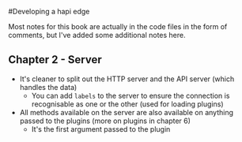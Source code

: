 #Developing a hapi edge

Most notes for this book are actually in the code files in the form of comments, but I've added some additional notes here.

## Chapter 2 - Server
+ It's cleaner to split out the HTTP server and the API server (which handles the data)
  + You can add `labels` to the server to ensure the connection is recognisable as one or the other (used for loading plugins)
+ All methods available on the server are also available on anything passed to the plugins  (more on plugins in chapter 6)
  + It's the first argument passed to the plugin